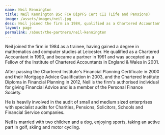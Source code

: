 ```yaml
---
name: Neil Kennington
title: Neil Kennington BSc FCA DipPFS Cert CII (Life and Pensions)
image: /assets/images/neil.jpg
desc: Neil joined the firm in 1984, qualified as a Chartered Accountant in 1990 and became a partner in 1991.
layout: page
permalink: /about/the-partners/neil-kennington
---
```


Neil joined the firm in 1984 as a trainee, having gained a degree in mathematics and computer studies at Leicester. He qualified as a Chartered Accountant in 1990, and became a partner in 1991 and was accepted as a Fellow of the Institute of Chartered Accountants in England & Wales in 2001.

After passing the Chartered Institute's Financial Planning Certificate in 2000 and their Mortgage Advice Qualification in 2003, and the Chartered Institute Diploma in Financial Planning in 2012, Neil is the firm's authorised individual for giving Financial Advice and is a member of the Personal Finance Society.

He is heavily involved in the audit of small and medium sized enterprises with specialist audits for Charities, Pensions, Solicitors, Schools and Financial Service companies.

Neil is married with two children and a dog, enjoying sports, taking an active part in golf, skiing and motor cycling.